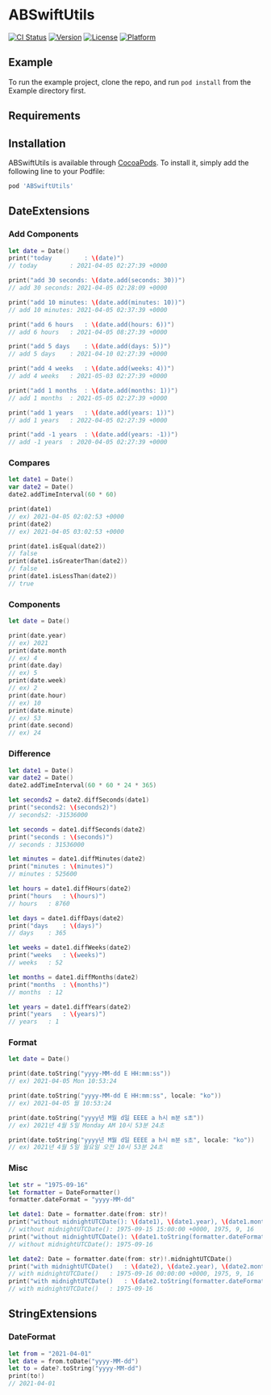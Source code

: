 # ABSwiftUtils

[![CI Status](https://img.shields.io/travis/jobdev-aiden/ABSwiftUtils.svg?style=flat)](https://travis-ci.org/github/jobdev-aiden/abswiftutils)
[![Version](https://img.shields.io/cocoapods/v/ABSwiftUtils.svg?style=flat)](https://cocoapods.org/pods/ABSwiftUtils)
[![License](https://img.shields.io/cocoapods/l/ABSwiftUtils.svg?style=flat)](https://cocoapods.org/pods/ABSwiftUtils)
[![Platform](https://img.shields.io/cocoapods/p/ABSwiftUtils.svg?style=flat)](https://cocoapods.org/pods/ABSwiftUtils)

## Example

To run the example project, clone the repo, and run `pod install` from the Example directory first.

## Requirements

## Installation

ABSwiftUtils is available through [CocoaPods](https://cocoapods.org). To install it, simply add the following line to your Podfile:

```ruby
pod 'ABSwiftUtils'
```

## DateExtensions

### Add Components

```swift
let date = Date()
print("today         : \(date)")
// today         : 2021-04-05 02:27:39 +0000

print("add 30 seconds: \(date.add(seconds: 30))")
// add 30 seconds: 2021-04-05 02:28:09 +0000

print("add 10 minutes: \(date.add(minutes: 10))")
// add 10 minutes: 2021-04-05 02:37:39 +0000

print("add 6 hours   : \(date.add(hours: 6))")
// add 6 hours   : 2021-04-05 08:27:39 +0000

print("add 5 days    : \(date.add(days: 5))")
// add 5 days    : 2021-04-10 02:27:39 +0000

print("add 4 weeks   : \(date.add(weeks: 4))")
// add 4 weeks   : 2021-05-03 02:27:39 +0000

print("add 1 months  : \(date.add(months: 1))")
// add 1 months  : 2021-05-05 02:27:39 +0000

print("add 1 years   : \(date.add(years: 1))")
// add 1 years   : 2022-04-05 02:27:39 +0000

print("add -1 years  : \(date.add(years: -1))")
// add -1 years  : 2020-04-05 02:27:39 +0000
```

### Compares

```swift
let date1 = Date()
var date2 = Date()
date2.addTimeInterval(60 * 60)

print(date1)
// ex) 2021-04-05 02:02:53 +0000
print(date2)
// ex) 2021-04-05 03:02:53 +0000

print(date1.isEqual(date2))
// false
print(date1.isGreaterThan(date2))
// false
print(date1.isLessThan(date2))
// true
```

### Components

```swift
let date = Date()

print(date.year)
// ex) 2021
print(date.month
// ex) 4
print(date.day)
// ex) 5
print(date.week)
// ex) 2
print(date.hour)
// ex) 10
print(date.minute)
// ex) 53
print(date.second)
// ex) 24
```

### Difference

```swift
let date1 = Date()
var date2 = Date()
date2.addTimeInterval(60 * 60 * 24 * 365)

let seconds2 = date2.diffSeconds(date1)
print("seconds2: \(seconds2)")
// seconds2: -31536000

let seconds = date1.diffSeconds(date2)
print("seconds : \(seconds)")
// seconds : 31536000

let minutes = date1.diffMinutes(date2)
print("minutes : \(minutes)")
// minutes : 525600

let hours = date1.diffHours(date2)
print("hours   : \(hours)")
// hours   : 8760

let days = date1.diffDays(date2)
print("days    : \(days)")
// days    : 365

let weeks = date1.diffWeeks(date2)
print("weeks   : \(weeks)")
// weeks   : 52

let months = date1.diffMonths(date2)
print("months  : \(months)")
// months  : 12

let years = date1.diffYears(date2)
print("years   : \(years)")
// years   : 1
```

### Format

```swift
let date = Date()

print(date.toString("yyyy-MM-dd E HH:mm:ss"))
// ex) 2021-04-05 Mon 10:53:24

print(date.toString("yyyy-MM-dd E HH:mm:ss", locale: "ko"))
// ex) 2021-04-05 월 10:53:24

print(date.toString("yyyy년 M월 d일 EEEE a h시 m분 s초"))
// ex) 2021년 4월 5일 Monday AM 10시 53분 24초

print(date.toString("yyyy년 M월 d일 EEEE a h시 m분 s초", locale: "ko"))
// ex) 2021년 4월 5일 월요일 오전 10시 53분 24초
```

### Misc

```swift
let str = "1975-09-16"
let formatter = DateFormatter()
formatter.dateFormat = "yyyy-MM-dd"

let date1: Date = formatter.date(from: str)!
print("without midnightUTCDate(): \(date1), \(date1.year), \(date1.month), \(date1.day)")
// without midnightUTCDate(): 1975-09-15 15:00:00 +0000, 1975, 9, 16
print("without midnightUTCDate(): \(date1.toString(formatter.dateFormat))")
// without midnightUTCDate(): 1975-09-16

let date2: Date = formatter.date(from: str)!.midnightUTCDate()
print("with midnightUTCDate()   : \(date2), \(date2.year), \(date2.month), \(date2.day)")
// with midnightUTCDate()   : 1975-09-16 00:00:00 +0000, 1975, 9, 16
print("with midnightUTCDate()   : \(date2.toString(formatter.dateFormat))")
// with midnightUTCDate()   : 1975-09-16
```

## StringExtensions

### DateFormat

```swift
let from = "2021-04-01"
let date = from.toDate("yyyy-MM-dd")
let to = date?.toString("yyyy-MM-dd")
print(to!)
// 2021-04-01
```

